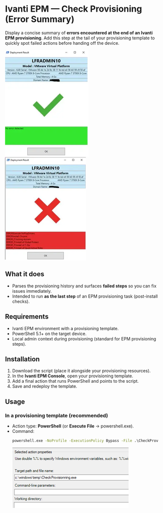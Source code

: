 # Ivanti EPM — Check Provisioning (Error Summary)

Display a concise summary of **errors encountered at the end of an Ivanti EPM provisioning**. Add this step at the tail of your provisioning template to quickly spot failed actions before handing off the device.

![Succes](./readme1.png)
![Failure](./readme2.png)


## What it does
- Parses the provisioning history and surfaces **failed steps** so you can fix issues immediately.
- Intended to run **as the last step** of an EPM provisioning task (post-install checks).

## Requirements
- Ivanti EPM environment with a provisioning template.
- PowerShell 5.1+ on the target device.
- Local admin context during provisioning (standard for EPM provisioning steps).

## Installation
1. Download the script (place it alongside your provisioning resources).
2. In the **Ivanti EPM Console**, open your provisioning template.
3. Add a final action that runs PowerShell and points to the script.
4. Save and redeploy the template.

## Usage
### In a provisioning template (recommended)
- Action type: **PowerShell** (or **Execute File** → powershell.exe).
- Command:
  ```bat
  powershell.exe -NoProfile -ExecutionPolicy Bypass -File .\CheckProvisioning.ps1
  ```
  ![Provisionning](./readme3.png)
